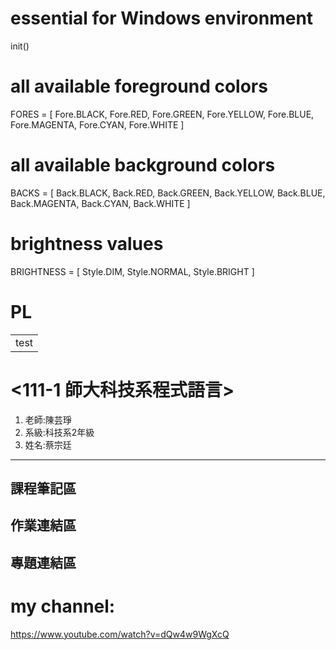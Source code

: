 # essential for Windows environment
init()
# all available foreground colors
FORES = [ Fore.BLACK, Fore.RED, Fore.GREEN, Fore.YELLOW, Fore.BLUE, Fore.MAGENTA, Fore.CYAN, Fore.WHITE ]
# all available background colors
BACKS = [ Back.BLACK, Back.RED, Back.GREEN, Back.YELLOW, Back.BLUE, Back.MAGENTA, Back.CYAN, Back.WHITE ]
# brightness values
BRIGHTNESS = [ Style.DIM, Style.NORMAL, Style.BRIGHT ]

# PL


<table>
    <tr>
        <td>test</td>
    </tr>
</table>

# <111-1 師大科技系程式語言> <red>

<ol>
<li>老師:陳芸琤</li>
<li>系級:科技系2年級</li>
<li>姓名:蔡宗廷</li>
</ol>
    
---------------------------- 

## 課程筆記區

## 作業連結區

## 專題連結區

# my channel:
https://www.youtube.com/watch?v=dQw4w9WgXcQ
